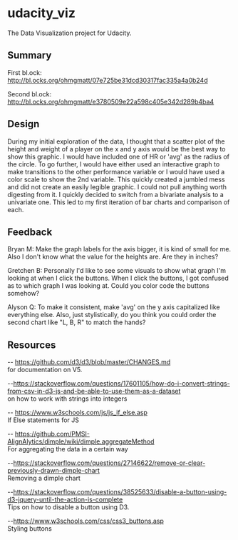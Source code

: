 # udacity_viz
The Data Visualization project for Udacity.

## Summary

First bl.ock: http://bl.ocks.org/ohmgmatt/07e725be31dcd30317fac335a4a0b24d

Second bl.ock: http://bl.ocks.org/ohmgmatt/e3780509e22a598c405e342d289b4ba4


## Design
During my initial exploration of the data, I thought that a scatter plot of
the height and weight of a player on the x and y axis would be the best way to
show this graphic. I would have included one of HR or 'avg' as the radius of
the circle. To go further, I would have either used an interactive graph to
make transitions to the other performance variable or I would have used a color
scale to show the 2nd variable. This quickly created a jumbled mess and did
not create an easily legible graphic. I could not pull anything worth digesting
from it. I quickly decided to switch from a bivariate analysis to a univariate
one. This led to my first iteration of bar charts and comparison of each.

## Feedback
Bryan M: Make the graph labels for the axis bigger, it is kind of small for
me. Also I don't know what the value for the heights are. Are they in inches?

Gretchen B: Personally I'd like to see some visuals to show what graph I'm
looking at when I click the buttons. When I click the buttons, I got confused as
to which graph I was looking at. Could you color code the buttons somehow?

Alyson Q: To make it consistent, make 'avg' on the y axis capitalized like
everything else. Also, just stylistically, do you think you could order the
second chart like "L, B, R" to match the hands?

## Resources
-- https://github.com/d3/d3/blob/master/CHANGES.md  
for documentation on V5.

--https://stackoverflow.com/questions/17601105/how-do-i-convert-strings-from-csv-in-d3-js-and-be-able-to-use-them-as-a-dataset  
on how to work with strings into integers

-- https://www.w3schools.com/js/js_if_else.asp  
If Else statements for JS

-- https://github.com/PMSI-AlignAlytics/dimple/wiki/dimple.aggregateMethod  
For aggregating the data in a certain way

--https://stackoverflow.com/questions/27146622/remove-or-clear-previously-drawn-dimple-chart  
Removing a dimple chart

--https://stackoverflow.com/questions/38525633/disable-a-button-using-d3-jquery-until-the-action-is-complete  
Tips on how to disable a button using D3.

--https://www.w3schools.com/css/css3_buttons.asp  
Styling buttons
